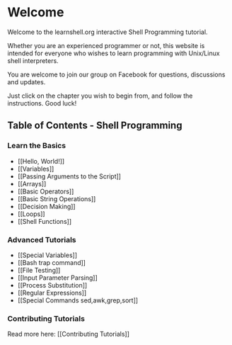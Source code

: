 # Welcome

Welcome to the learnshell.org interactive Shell Programming tutorial.

Whether you are an experienced programmer or not, this website is intended for everyone who wishes to learn programming with Unix/Linux shell interpreters.

You are welcome to join our group on Facebook for questions, discussions and updates.

Just click on the chapter you wish to begin from, and follow the instructions. Good luck!

Table of Contents - Shell Programming
-----------------

### Learn the Basics

- [[Hello, World!]]
- [[Variables]]
- [[Passing Arguments to the Script]]
- [[Arrays]]
- [[Basic Operators]]
- [[Basic String Operations]]
- [[Decision Making]]
- [[Loops]]
- [[Shell Functions]]

### Advanced Tutorials

- [[Special Variables]]
- [[Bash trap command]]
- [[File Testing]]
- [[Input Parameter Parsing]]
- [[Process Substitution]]
- [[Regular Expressions]]
- [[Special Commands  sed,awk,grep,sort]]

### Contributing Tutorials

Read more here: [[Contributing Tutorials]]
